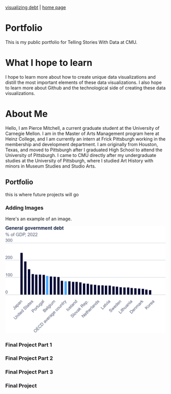 [visualizing debt](visualizing-government-debt) | [home page]( https://pbm15.github.io/Mitchell-Portfolio/)

# Portfolio
This is my public portfolio for Telling Stories With Data at CMU.

# What I hope to learn
I hope to learn more about how to create unique data visualizations and distill the most important elements of these data visualizations. I also hope to learn more about Github and the technological side of creating these data visualizations.

# About Me
Hello, I am Pierce Mitchell, a current graduate student at the University of Carnegie Mellon. I am in the Master of Arts Management program here at Heinz College, and I am currently an intern at Frick Pittsburgh working in the membership and development department. I am originally from Houston, Texas, and moved to Pittsburgh after I graduated High School to attend the University of Pittsburgh. I came to CMU directly after my undergraduate studies at the University of Pittsburgh, where I studied Art History with minors in Museum Studies and Studio Arts. 

## Portfolio 
this is where future projects will go

### Adding Images

Here's an example of an image.  

![2022 %GOP Debt Graph](export-2024-11-04T18_02_25.928Z.png)

### Final Project Part 1
### Final Project Part 2
### Final Project Part 3
### Final Project
